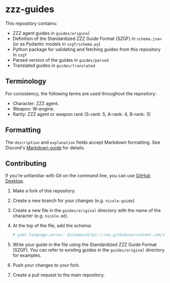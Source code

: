 # zzz-guides

This repository contains:

- ZZZ agent guides in `guides/original`
- Definition of the Standardized ZZZ Guide Format (SZGF) in `schema.json` (or as Pydantic models in `szgf/schema.py`)
- Python package for validating and fetching guides from this repository in `szgf`
- Parsed version of the guides in `guides/parsed`
- Translated guides in `guides/translated`

## Terminology

For consistency, the following terms are used throughout the repository:

- Character: ZZZ agent.
- Weapon: W-engine.
- Rarity: ZZZ agent or weapon rank (S-rank: 5, A-rank: 4, B-rank: 3)

## Formatting

The `description` and `explanation` fields accept Markdown formatting. See Discord's [Markdown guide](https://support.discord.com/hc/en-us/articles/210298617) for details.

## Contributing

If you're unfamiliar with Git on the command line, you can use [GitHub Desktop](https://desktop.github.com/).

1. Make a fork of this repository.
1. Create a new branch for your changes (e.g. `nicole-guide`).
1. Create a new file in the `guides/original` directory with the name of the character (e.g. `nicole.md`).
1. At the top of the file, add the schema:

   ```yml
   # yaml-language-server: $schema=https://raw.githubusercontent.com/seriaati/zzz-guides/refs/heads/main/schema.json
   ```

1. Write your guide in the file using the Standardized ZZZ Guide Format (SZGF). You can refer to existing guides in the `guides/original` directory for examples.
1. Push your changes to your fork.
1. Create a pull request to the main repository.
